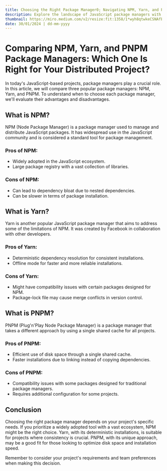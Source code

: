 ```yaml
---
title: Choosing the Right Package Manager0; Navigating NPM, Yarn, and PNPM for Distributed JavaScript Projects
description: Explore the landscape of JavaScript package managers with a comprehensive comparison of NPM, Yarn, and PNPM. Learn the strengths and weaknesses of each tool to make informed decisions for efficient and scalable management of dependencies in your distributed projects.
thumbnail: https://miro.medium.com/v2/resize:fit:1358/1*wyh8qtwkeCSNAfERWrcy1g.jpeg
date: 30/01/2024 | dd-mm-yyyy
---
```


# Comparing NPM, Yarn, and PNPM Package Managers: Which One Is Right for Your Distributed Project?

In today's JavaScript-based projects, package managers play a crucial role. In this article, we will compare three popular package managers: NPM, Yarn, and PNPM. To understand when to choose each package manager, we'll evaluate their advantages and disadvantages.

## What is NPM?

NPM (Node Package Manager) is a package manager used to manage and distribute JavaScript packages. It has widespread use in the JavaScript community and is considered a standard tool for package management.

### Pros of NPM:

- Widely adopted in the JavaScript ecosystem.
- Large package registry with a vast collection of libraries.

### Cons of NPM:

- Can lead to dependency bloat due to nested dependencies.
- Can be slower in terms of package installation.

## What is Yarn?

Yarn is another popular JavaScript package manager that aims to address some of the limitations of NPM. It was created by Facebook in collaboration with other developers.

### Pros of Yarn:

- Deterministic dependency resolution for consistent installations.
- Offline mode for faster and more reliable installations.

### Cons of Yarn:

- Might have compatibility issues with certain packages designed for NPM.
- Package-lock file may cause merge conflicts in version control.

## What is PNPM?

PNPM (Plug'n'Play Node Package Manager) is a package manager that takes a different approach by using a single shared cache for all projects.

### Pros of PNPM:

- Efficient use of disk space through a single shared cache.
- Faster installations due to linking instead of copying dependencies.

### Cons of PNPM:

- Compatibility issues with some packages designed for traditional package managers.
- Requires additional configuration for some projects.

## Conclusion

Choosing the right package manager depends on your project's specific needs. If you prioritize a widely adopted tool with a vast ecosystem, NPM might be the right choice. Yarn, with its deterministic installations, is suitable for projects where consistency is crucial. PNPM, with its unique approach, may be a good fit for those looking to optimize disk space and installation speed.

Remember to consider your project's requirements and team preferences when making this decision.
